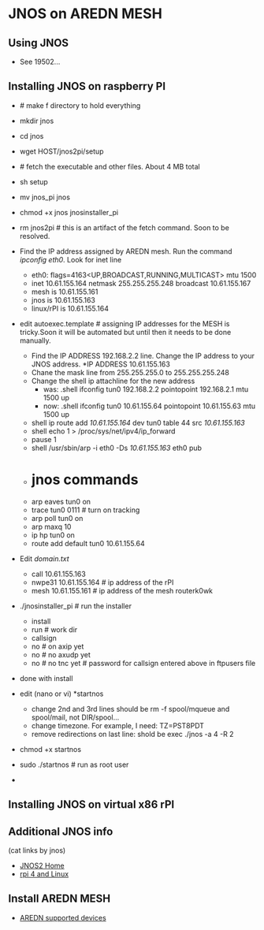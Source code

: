 # JNOS on AREDN MESH

## Using JNOS
+ See 19502...

## Installing JNOS on raspberry PI
+ \# make f directory to hold everything
+ mkdir jnos
+ cd jnos
+ wget HOST/jnos2pi/setup
+ \# fetch the executable and other files.  About 4 MB total
+ sh setup
+ mv jnos_pi jnos
+ chmod +x jnos jnosinstaller_pi
+ rm jnos2pi  # this is an artifact of the fetch command.  Soon to be resolved.
+ Find the IP address assigned by AREDN mesh.  Run the command *ipconfig eth0*.  Look for inet line
   + eth0: flags=4163<UP,BROADCAST,RUNNING,MULTICAST>  mtu 1500
   + inet 10.61.155.164  netmask 255.255.255.248  broadcast 10.61.155.167
   + mesh is 10.61.155.161
   + jnos is 10.61.155.163
   + linux/rPI is 10.61.155.164
+ edit autoexec.template  # assigning IP addresses for the MESH is tricky.Soon it will be automated but until then it needs to be done manually.
    + Find the IP ADDRESS 192.168.2.2 line.  Change the IP address to your JNOS address.  *IP ADDRESS 10.61.155.163
    + Chane the mask line from 255.255.255.0 to 255.255.255.248
    + Change the shell ip attachline for the new address
       + was: .shell ifconfig tun0 192.168.2.2 pointopoint 192.168.2.1 mtu 1500 up
       + now: .shell ifconfig tun0 10.61.155.64 pointopoint 10.61.155.63 mtu 1500 up
    + shell ip route add *10.61.155.164* dev tun0 table 44 src *10.61.155.163*
    + shell echo 1 > /proc/sys/net/ipv4/ip_forward
    + pause 1
    + shell /usr/sbin/arp -i eth0 -Ds *10.61.155.163* eth0 pub
    + # jnos commands
    + arp eaves tun0 on
    + trace tun0 0111  # turn on tracking
    + arp poll tun0 on
    + arp maxq 10
    + ip hp tun0 on
    + route add default tun0 10.61.155.64
+ Edit *domain.txt*
    + call   10.61.155.163
    + nwpe31 10.61.155.164 # ip address of the rPI
    + mesh   10.61.155.161 # ip address of the mesh routerk0wk
    
+ ./jnosinstaller_pi  # run the installer
   + install
   + run   # work dir
   + callsign 
   + no   # on axip yet
   + no   # no axudp yet
   + no   # no tnc yet
   \# password for callsign entered above in ftpusers file
+ done with install
+ edit (nano or vi) *startnos 
   + change 2nd and 3rd lines should be rm -f spool/mqueue and spool/mail, not DIR/spool...
   + change timezone.  For example, I need:  TZ=PST8PDT
   + remove redirections on last line:  shold be exec ./jnos -a 4 -R 2 
+ chmod +x startnos
+ sudo ./startnos # run as root user
*
## Installing JNOS on virtual x86 rPI

## Additional JNOS info
(cat links by jnos)
+ [JNOS2 Home](http://www.langelaar.net/jnos2)
+ [rpi 4 and Linux](http://www.trinityos.com/HAM/CentosDigitalModes/RPi/rpi4-setup.html)

## Install AREDN MESH
+ [AREDN supported devices](https://www.arednmesh.org/content/supported-platform-matrix)    

